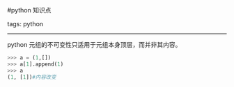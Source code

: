 #python 知识点

tags: python

---
python 元组的不可变性只适用于元组本身顶层，而并非其内容。
```python
>>> a = (1,[])
>>> a[1].append(1)
>>> a
(1, [1])#内容改变
```